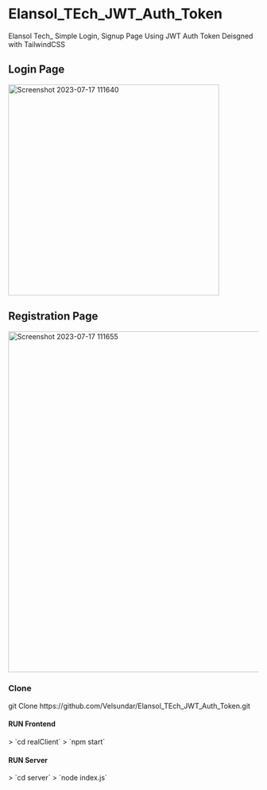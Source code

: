 # Elansol_TEch_JWT_Auth_Token
Elansol Tech_ Simple Login, Signup Page Using JWT Auth Token
Deisgned with TailwindCSS
<h2>Login Page</h2>
<img width="424" alt="Screenshot 2023-07-17 111640" src="https://github.com/Velsundar/Elansol_TEch_JWT_Auth_Token/assets/120903410/78c1bcb1-b121-46f1-bed5-1597b6f325fc">
<h2>Registration Page</h2>
<img width="685" alt="Screenshot 2023-07-17 111655" src="https://github.com/Velsundar/Elansol_TEch_JWT_Auth_Token/assets/120903410/e235e6f9-325a-4aba-a525-7711951937b7">
<h3>Clone</h3>
git Clone https://github.com/Velsundar/Elansol_TEch_JWT_Auth_Token.git
<h4>RUN Frontend</h4>
> `cd realClient`
> `npm start`
<h4>RUN Server</h4>
> `cd server`
> `node index.js`

